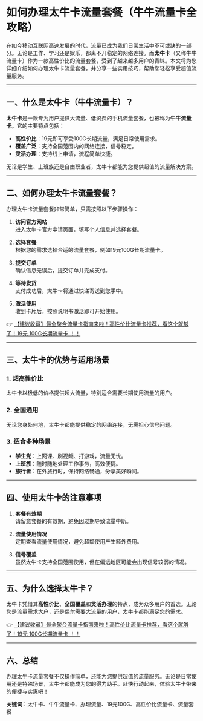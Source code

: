 # 如何办理太牛卡流量套餐（牛牛流量卡全攻略）

在如今移动互联网高速发展的时代，流量已成为我们日常生活中不可或缺的一部分。无论是工作、学习还是娱乐，都离不开稳定的网络连接。而**太牛卡**（又称牛牛流量卡）作为一款高性价比的流量套餐，受到了越来越多用户的青睐。本文将为您详细介绍如何办理太牛卡流量套餐，并分享一些实用技巧，帮助您轻松享受超值流量服务。

---

## 一、什么是太牛卡（牛牛流量卡）？

**太牛卡**是一款专为用户提供大流量、低资费的手机流量套餐，也被称为**牛牛流量卡**。它的主要特点包括：

- **高性价比**：19元即可享受100G长期流量，满足日常使用需求。
- **覆盖广泛**：支持全国范围内的网络连接，信号稳定。
- **灵活办理**：支持线上申请，流程简单快捷。

无论是学生、上班族还是自由职业者，太牛卡都能为您提供超值的流量解决方案。

---

## 二、如何办理太牛卡流量套餐？

办理太牛卡流量套餐非常简单，只需按照以下步骤操作：

1. **访问官方网站**  
   进入太牛卡官方申请页面，填写个人信息并选择套餐。

2. **选择套餐**  
   根据您的需求选择合适的流量套餐，例如19元100G长期流量卡。

3. **提交订单**  
   确认信息无误后，提交订单并完成支付。

4. **等待发货**  
   支付成功后，太牛卡将通过快递寄送到您手中。

5. **激活使用**  
   收到卡片后，按照说明书激活即可开始使用。

👉 [【建议收藏】最全聚合流量卡指南来啦！高性价比流量卡推荐，看这个就够了！19元 100G长期流量卡 ！！](https://bit.ly/Liuliangka)

---

## 三、太牛卡的优势与适用场景

### 1. **超高性价比**  
   太牛卡以极低的价格提供超大流量，特别适合需要长期使用流量的用户。

### 2. **全国通用**  
   无论您身处何地，太牛卡都能提供稳定的网络连接，无需担心信号问题。

### 3. **适合多种场景**  
   - **学生党**：上网课、刷视频、打游戏，流量无忧。
   - **上班族**：随时随地处理工作事务，高效便捷。
   - **旅行者**：在外旅行时，保持网络畅通，分享美好瞬间。

---

## 四、使用太牛卡的注意事项

1. **套餐有效期**  
   请留意套餐的有效期，避免因过期导致流量中断。

2. **流量使用情况**  
   定期查看流量使用情况，避免超额使用产生额外费用。

3. **信号覆盖**  
   虽然太牛卡支持全国范围使用，但在偏远地区可能会出现信号较弱的情况。

---

## 五、为什么选择太牛卡？

太牛卡凭借其**高性价比**、**全国覆盖**和**灵活办理**的特点，成为众多用户的首选。无论您是流量需求大户，还是偶尔需要大流量的用户，太牛卡都能满足您的需求。

👉 [【建议收藏】最全聚合流量卡指南来啦！高性价比流量卡推荐，看这个就够了！19元 100G长期流量卡 ！！](https://bit.ly/Liuliangka)

---

## 六、总结

办理太牛卡流量套餐不仅操作简单，还能为您提供超值的流量服务。无论是日常使用还是特殊场景，太牛卡都能成为您的得力助手。赶快行动起来，体验太牛卡带来的便捷与实惠吧！

**关键词**：太牛卡、牛牛流量卡、办理流量、19元100G、高性价比流量卡、流量套餐